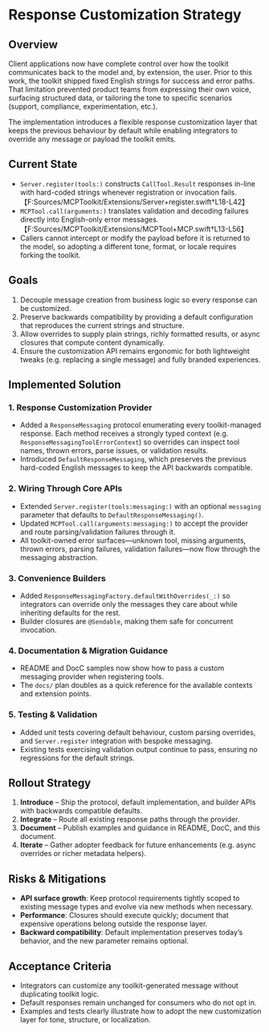 # Response Customization Strategy

## Overview
Client applications now have complete control over how the toolkit communicates back to the model and, by extension, the user. Prior to this work, the toolkit shipped fixed English strings for success and error paths. That limitation prevented product teams from expressing their own voice, surfacing structured data, or tailoring the tone to specific scenarios (support, compliance, experimentation, etc.).

The implementation introduces a flexible response customization layer that keeps the previous behaviour by default while enabling integrators to override any message or payload the toolkit emits.

## Current State
- `Server.register(tools:)` constructs `CallTool.Result` responses in-line with hard-coded strings whenever registration or invocation fails.【F:Sources/MCPToolkit/Extensions/Server+register.swift†L18-L42】
- `MCPTool.call(arguments:)` translates validation and decoding failures directly into English-only error messages.【F:Sources/MCPToolkit/Extensions/MCPTool+MCP.swift†L13-L56】
- Callers cannot intercept or modify the payload before it is returned to the model, so adopting a different tone, format, or locale requires forking the toolkit.

## Goals
1. Decouple message creation from business logic so every response can be customized.
2. Preserve backwards compatibility by providing a default configuration that reproduces the current strings and structure.
3. Allow overrides to supply plain strings, richly formatted results, or async closures that compute content dynamically.
4. Ensure the customization API remains ergonomic for both lightweight tweaks (e.g. replacing a single message) and fully branded experiences.

## Implemented Solution
### 1. Response Customization Provider
- Added a `ResponseMessaging` protocol enumerating every toolkit-managed response. Each method receives a strongly typed context (e.g. `ResponseMessagingToolErrorContext`) so overrides can inspect tool names, thrown errors, parse issues, or validation results.
- Introduced `DefaultResponseMessaging`, which preserves the previous hard-coded English messages to keep the API backwards compatible.

### 2. Wiring Through Core APIs
- Extended `Server.register(tools:messaging:)` with an optional `messaging` parameter that defaults to `DefaultResponseMessaging()`.
- Updated `MCPTool.call(arguments:messaging:)` to accept the provider and route parsing/validation failures through it.
- All toolkit-owned error surfaces—unknown tool, missing arguments, thrown errors, parsing failures, validation failures—now flow through the messaging abstraction.

### 3. Convenience Builders
- Added `ResponseMessagingFactory.defaultWithOverrides(_:)` so integrators can override only the messages they care about while inheriting defaults for the rest.
- Builder closures are `@Sendable`, making them safe for concurrent invocation.

### 4. Documentation & Migration Guidance
- README and DocC samples now show how to pass a custom messaging provider when registering tools.
- The `docs/` plan doubles as a quick reference for the available contexts and extension points.

### 5. Testing & Validation
- Added unit tests covering default behaviour, custom parsing overrides, and `Server.register` integration with bespoke messaging.
- Existing tests exercising validation output continue to pass, ensuring no regressions for the default strings.

## Rollout Strategy
1. **Introduce** – Ship the protocol, default implementation, and builder APIs with backwards compatible defaults.
2. **Integrate** – Route all existing response paths through the provider.
3. **Document** – Publish examples and guidance in README, DocC, and this document.
4. **Iterate** – Gather adopter feedback for future enhancements (e.g. async overrides or richer metadata helpers).

## Risks & Mitigations
- **API surface growth**: Keep protocol requirements tightly scoped to existing message types and evolve via new methods when necessary.
- **Performance**: Closures should execute quickly; document that expensive operations belong outside the response layer.
- **Backward compatibility**: Default implementation preserves today’s behavior, and the new parameter remains optional.

## Acceptance Criteria
- Integrators can customize any toolkit-generated message without duplicating toolkit logic.
- Default responses remain unchanged for consumers who do not opt in.
- Examples and tests clearly illustrate how to adopt the new customization layer for tone, structure, or localization.
